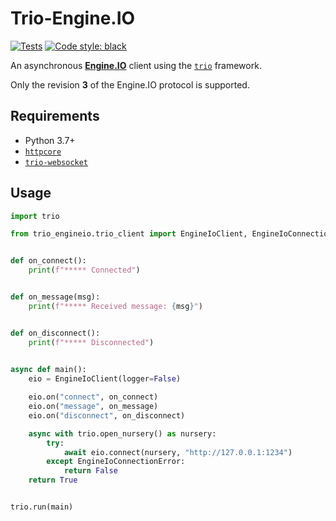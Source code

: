 
# Trio-Engine.IO

[![Tests](https://github.com/Elmeric/trio-engineio/actions/workflows/test.yml?branch=develop)](https://github.com/Elmeric/trio-engineio/actions/workflows/test.yml)
[![Code style: black](https://img.shields.io/badge/code%20style-black-000000.svg)](https://github.com/psf/black)

An asynchronous **[Engine.IO](https://github.com/socketio/engine.io-protocol/tree/v3)** client using the [`trio`](https://trio.readthedocs/en/latest) framework.

Only the revision **3** of the Engine.IO protocol is supported.

## Requirements

- Python 3.7+
- [`httpcore`](https://www.encode.io/httpcore/)
- [`trio-websocket`](https://trio-websocket/readthedocs.io/)

## Usage

```Python
import trio

from trio_engineio.trio_client import EngineIoClient, EngineIoConnectionError


def on_connect():
    print(f"***** Connected")


def on_message(msg):
    print(f"***** Received message: {msg}")


def on_disconnect():
    print(f"***** Disconnected")

    
async def main():
    eio = EngineIoClient(logger=False)

    eio.on("connect", on_connect)
    eio.on("message", on_message)
    eio.on("disconnect", on_disconnect)

    async with trio.open_nursery() as nursery:
        try:
            await eio.connect(nursery, "http://127.0.0.1:1234")
        except EngineIoConnectionError:
            return False
    return True


trio.run(main)
```
